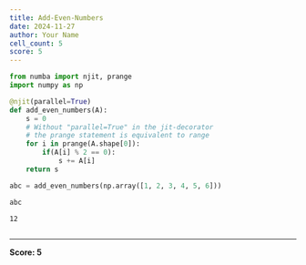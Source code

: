 ```yaml
---
title: Add-Even-Numbers
date: 2024-11-27
author: Your Name
cell_count: 5
score: 5
---
```


```python
from numba import njit, prange
import numpy as np
```


```python
@njit(parallel=True)
def add_even_numbers(A):
    s = 0
    # Without "parallel=True" in the jit-decorator
    # the prange statement is equivalent to range
    for i in prange(A.shape[0]):
        if(A[i] % 2 == 0):
            s += A[i]
    return s
```


```python
abc = add_even_numbers(np.array([1, 2, 3, 4, 5, 6]))
```


```python
abc
```




    12




```python

```


---
**Score: 5**